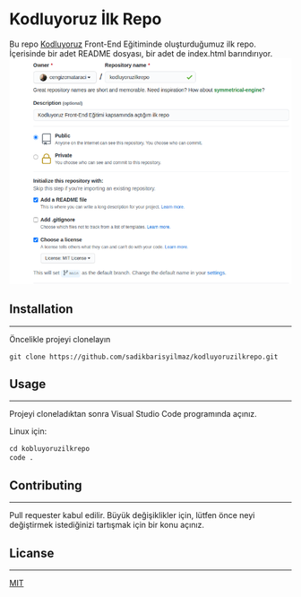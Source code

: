 # Kodluyoruz İlk Repo
Bu repo [Kodluyoruz](https://kodluyoruz.org) Front-End Eğitiminde oluşturduğumuz ilk repo. İçerisinde bir adet README dosyası, bir adet de index.html barındırıyor.
![örnek resim](https://raw.githubusercontent.com/Kodluyoruz/taskforce/main/git/odev1/figures/github.png)

## Installation
-----------------------------------
Öncelikle projeyi clonelayın
```
git clone https://github.com/sadikbarisyilmaz/kodluyoruzilkrepo.git
```

## Usage
--------------------------------
Projeyi cloneladıktan sonra Visual Studio Code programında açınız.

Linux için:

```
cd kobluyoruzilkrepo
code .
```

## Contributing
---------------------------------
Pull requester kabul edilir. Büyük değişiklikler için, lütfen önce neyi değiştirmek istediğinizi tartışmak için bir konu açınız.

## Licanse
----------------------------------
[MIT](https://choosealicense.com/licenses/mit/)